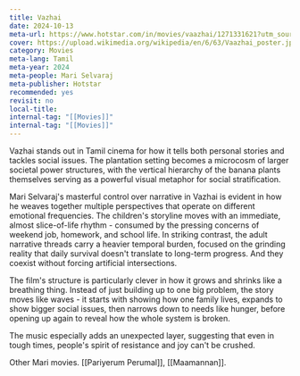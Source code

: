 ```yaml
---
title: Vazhai
date: 2024-10-13
meta-url: https://www.hotstar.com/in/movies/vaazhai/1271331621?utm_source=gwa
cover: https://upload.wikimedia.org/wikipedia/en/6/63/Vaazhai_poster.jpg
category: Movies
meta-lang: Tamil
meta-year: 2024
meta-people: Mari Selvaraj
meta-publisher: Hotstar
recommended: yes
revisit: no
local-title: 
internal-tag: "[[Movies]]"
internal-tag: "[[Movies]]"
---
```

Vazhai stands out in Tamil cinema for how it tells both personal stories and tackles social issues. The plantation setting becomes a microcosm of larger societal power structures, with the vertical hierarchy of the banana plants themselves serving as a powerful visual metaphor for social stratification.

Mari Selvaraj's masterful control over narrative in Vazhai is evident in how he weaves together multiple perspectives that operate on different emotional frequencies. The children's storyline moves with an immediate, almost slice-of-life rhythm - consumed by the pressing concerns of weekend job, homework, and school life. In striking contrast, the adult narrative threads carry a heavier temporal burden, focused on the grinding reality that daily survival doesn't translate to long-term progress. And they coexist without forcing artificial intersections. 

The film's structure is particularly clever in how it grows and shrinks like a breathing thing. Instead of just building up to one big problem, the story moves like waves - it starts with showing how one family lives, expands to show bigger social issues, then narrows down to needs like hunger, before opening up again to reveal how the whole system is broken. 

The music especially adds an unexpected layer, suggesting that even in tough times, people's spirit of resistance and joy can't be crushed.

Other Mari movies. [[Pariyerum Perumal]], [[Maamannan]]. 
